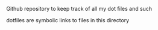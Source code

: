 Github repository to keep track of all my dot files and such

dotfiles are symbolic links to files in this directory
